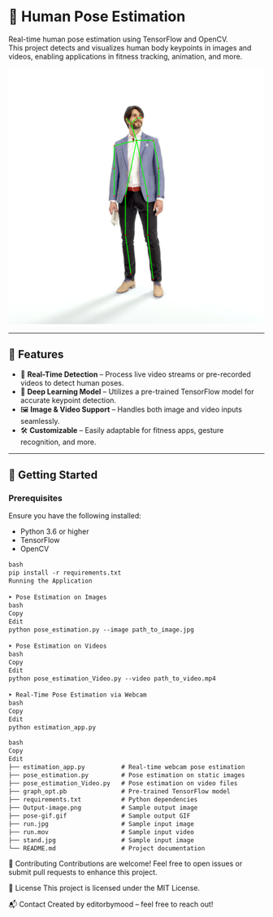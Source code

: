 # 🕺 Human Pose Estimation

Real-time human pose estimation using TensorFlow and OpenCV.  
This project detects and visualizes human body keypoints in images and videos, enabling applications in fitness tracking, animation, and more.

![Pose Estimation Output](OutPut-image.png)

---

## 📌 Features

- 🎯 **Real-Time Detection** – Process live video streams or pre-recorded videos to detect human poses.
- 🧠 **Deep Learning Model** – Utilizes a pre-trained TensorFlow model for accurate keypoint detection.
- 🖼️ **Image & Video Support** – Handles both image and video inputs seamlessly.
- 🛠️ **Customizable** – Easily adaptable for fitness apps, gesture recognition, and more.

---

## 🚀 Getting Started

### Prerequisites

Ensure you have the following installed:

- Python 3.6 or higher
- TensorFlow
- OpenCV

```Install dependencies using:
bash
pip install -r requirements.txt
Running the Application

➤ Pose Estimation on Images
bash
Copy
Edit
python pose_estimation.py --image path_to_image.jpg

➤ Pose Estimation on Videos
bash
Copy
Edit
python pose_estimation_Video.py --video path_to_video.mp4

➤ Real-Time Pose Estimation via Webcam
bash
Copy
Edit
python estimation_app.py
```
```📁 Project Structure
bash
Copy
Edit
├── estimation_app.py          # Real-time webcam pose estimation
├── pose_estimation.py         # Pose estimation on static images
├── pose_estimation_Video.py   # Pose estimation on video files
├── graph_opt.pb               # Pre-trained TensorFlow model
├── requirements.txt           # Python dependencies
├── Output-image.png           # Sample output image
├── pose-gif.gif               # Sample output GIF
├── run.jpg                    # Sample input image
├── run.mov                    # Sample input video
├── stand.jpg                  # Sample input image
└── README.md                  # Project documentation

```
🤝 Contributing
Contributions are welcome!
Feel free to open issues or submit pull requests to enhance this project.

📄 License
This project is licensed under the MIT License.

📬 Contact
Created by editorbymood – feel free to reach out!











